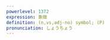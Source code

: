 ```yaml
---
powerlevel: 1372
expression: 象徴
definition: (n,vs,adj-no) symbol; (P)
pronunciation: しょうちょう
---
```

